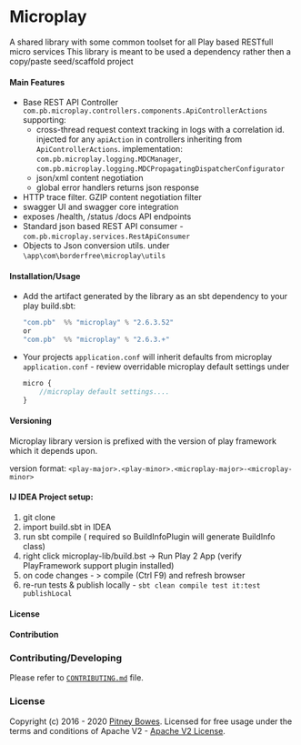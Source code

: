 # Microplay

A shared library with some common toolset for all Play based RESTfull micro services 
This library is meant to be used a dependency rather then a copy/paste seed/scaffold project

#### Main Features

- Base REST API Controller `com.pb.microplay.controllers.components.ApiControllerActions` supporting:
    - cross-thread request context tracking in logs with a correlation id. injected for any `apiAction` in controllers inheriting from `ApiControllerActions`.  implementation: `com.pb.microplay.logging.MDCManager`, `com.pb.microplay.logging.MDCPropagatingDispatcherConfigurator`
    - json/xml content negotiation
    - global error handlers returns json response
- HTTP trace filter. GZIP content negotiation filter
- swagger UI and swagger core integration
- exposes /health, /status /docs API endpoints 
- Standard json based REST API consumer - `com.pb.microplay.services.RestApiConsumer`
- Objects to Json conversion utils. under `\app\com\borderfree\microplay\utils`   

#### Installation/Usage

 - Add the artifact generated by the library as an sbt dependency to your play build.sbt:
    ```scala
    "com.pb"  %% "microplay" % "2.6.3.52"
    or
    "com.pb"  %% "microplay" % "2.6.3.+"
    ```

- Your projects `application.conf` will inherit defaults from microplay `application.conf` - review overridable microplay default settings under 
  ```javascript
  micro {
      //microplay default settings....
  }  
  ```

#### Versioning
Microplay library version is prefixed with the version of play framework which it depends upon. 

version format:
`<play-major>.<play-minor>.<microplay-major>-<microplay-minor>`
 
#### IJ IDEA Project setup:
1. git clone 
2. import build.sbt in IDEA 
3. run sbt compile ( required so BuildInfoPlugin will generate BuildInfo class)
4. right click microplay-lib/build.bst -> Run Play 2 App (verify PlayFramework support plugin installed)
5. on code changes - > compile (Ctrl F9) and refresh browser
6. re-run tests & publish locally - `sbt clean compile test it:test publishLocal`

#### License

#### Contribution

### Contributing/Developing
Please refer to [`CONTRIBUTING.md`](./CONTRIBUTING.md) file.

### License
Copyright (c) 2016 - 2020  [Pitney Bowes](https://www.pitneybowes.com).
Licensed for free usage under the terms and conditions of Apache V2 - [Apache V2 License](https://www.apache.org/licenses/LICENSE-2.0).